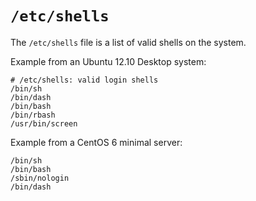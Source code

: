 <!-- -
Title: /etc/shells
First Published: 2014-03-11
- -->

`/etc/shells`
=============

The `/etc/shells` file is a list of valid shells on the system. 

Example from an Ubuntu 12.10 Desktop system:

    # /etc/shells: valid login shells
    /bin/sh
    /bin/dash
    /bin/bash
    /bin/rbash
    /usr/bin/screen

Example from a CentOS 6 minimal server:

    /bin/sh 
    /bin/bash
    /sbin/nologin
    /bin/dash
